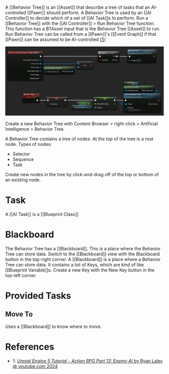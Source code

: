 A [[Behavior Tree]] is an [[Asset]] that describe a tree of tasks that an AI-controlled [[Pawn]] should perform.
A Behavior Tree is used by an [[AI Controller]] to decide which of a set of  [[AI Task]]s to perform.
Run a [[Behavior Tree]] with the [[AI Controller]] > Run Behavior Tree function.
This function has a BTAsset input that is the Behavior Tree [[Asset]] to run.
Run Behavior Tree can be called from a [[Pawn]]'s [[Event Graph]] if that [[Pawn]] can be assumed to be AI-controlled [(1)](https://youtu.be/heoPNDwN57k?list=PLiDon2C0wI4tadc-85kLcDykqG4j6xIyc&t=280):

![Call from Pawn](./Images/BehaviorTree/call_from_pawn.jpg)

Create a new Behavior Tree with Content Browser > right-click > Artificial Intelligence > Behavior Tree.

A Behavior Tree contains a tree of nodes.
At the top of the tree is a root node.
Types of nodes:
- Selector
- Sequence
- Task

Create new nodes in the tree by click-and-drag off of the top or bottom of an existing node.


# Task

A [[AI Task]] is a [[Blueprint Class]]

# Blackboard

The Behavior Tree has a [[Blackboard]].
This is a place where the Behavior Tree can store data.
Switch to the [[Blackboard]] view with the Blackboard button in the top-right corner.
A [[Blackboard]] is a place where a Behavior Tree can store data.
It contains a list of Keys, which are kind of like [[Blueprint Variable]]s.
Create a new Key with the New Key button in the top-left corner.


# Provided Tasks

## Move To

Uses a [[Blackboard]] to know where to move.


# References

- 1: [_Unreal Engine 5 Tutorial - Action RPG Part 13: Enemy AI_ by Ryan Laley @ youtube.com 2024](https://youtu.be/heoPNDwN57k?list=PLiDon2C0wI4tadc-85kLcDykqG4j6xIyc)
